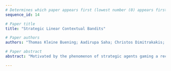 ```yaml
--- 
# Determines which paper appears first (lowest number (0) appears first)
sequence_id: 14

# Paper title 
title: "Strategic Linear Contextual Bandits"

# Paper authors 
authors: "Thomas Kleine Buening; Aadirupa Saha; Christos Dimitrakakis; Haifeng Xu"

# Paper abstract 
abstract: "Motivated by the phenomenon of strategic agents gaming a recommender system to maximize the number of times they are recommended to users, we study a strategic variant of the linear contextual bandit problem, where the arms can strategically  misreport their privately observed contexts to the learner. We treat the algorithm design problem as one of mechanism design under uncertainty and propose the Optimistic Grim Trigger Mechanism that incentivizes the agents (i.e., arms) to report their contexts truthfully while simultaneously minimizing regret. We also show that failing to account for the strategic nature of the agents results in linear regret. However, a trade-off between mechanism design and regret minimization appears to be unavoidable. More broadly, this work aims to provide insight into the intersection of online learning and mechanism design."

--- 
```

